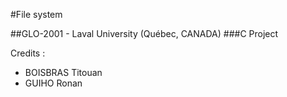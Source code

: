 #File system

##GLO-2001 - Laval University (Québec, CANADA)
###C Project

Credits :

- BOISBRAS Titouan
- GUIHO Ronan

